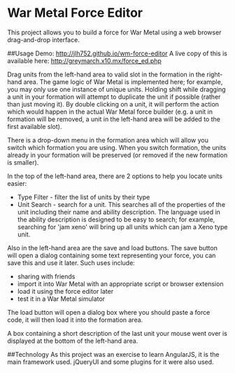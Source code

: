 War Metal Force Editor
======================

This project allows you to build a force for War Metal using a web browser drag-and-drop interface.

##Usage
Demo: http://jlh752.github.io/wm-force-editor
A live copy of this is available here: http://greymarch.x10.mx/force_ed.php

Drag units from the left-hand area to valid slot in the formation in the right-hand area. The game logic of War Metal is implemented here; for example, you may only use one instance of unique units. Holding shift while dragging a unit in your formation will attempt to duplicate the unit if possible (rather than just moving it). By double clicking on a unit, it will perform the action which would happen in the actual War Metal force builder (e.g. a unit in formation will be removed, a unit in the left-hand area will be added to the first available slot).

There is a drop-down menu in the formation area which will allow you switch which formation you are using. When you switch formation, the units already in your formation will be preserved (or removed if the new formation is smaller).

In the top of the left-hand area, there are 2 options to help you locate units easier:
* Type Filter - filter the list of units by their type
* Unit Search - search for a unit. This searches all of the properties of the unit including their name and ability description. The language used in the ability description is designed to be easy to search; for example, searching for 'jam xeno' will bring up all units which can jam a Xeno type unit.

Also in the left-hand area are the save and load buttons. The save button will open a dialog containing some text representing your force, you can save this and use it later. Such uses include:
* sharing with friends
* import it into War Metal with an appropriate script or browser extension
* load it using the force editor later
* test it in a War Metal simulator

The load button will open a dialog box where you should paste a force code, it will then load it into the formation area.

A box containing a short description of the last unit your mouse went over is displayed at the bottom of the left-hand area.

##Technology
As this project was an exercise to learn AngularJS, it is the main framework used. jQueryUI and some plugins for it were also used.